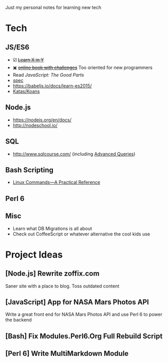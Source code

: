 Just my personal notes for learning new tech

# Tech

## JS/ES6

* ☑️ ~~[Learn X in Y](https://learnxinyminutes.com/docs/javascript/)~~
* ✖️ ~~[online book with challenges](http://eloquentjavascript.net/)~~ Too oriented for new programmers
* Read *JavaScript: The Good Parts*
* [spec](http://www.ecma-international.org/publications/standards/Ecma-262.htm)
* https://babeljs.io/docs/learn-es2015/
* [Katas/Koans](http://es6katas.org/)

## Node.js

* https://nodejs.org/en/docs/
* http://nodeschool.io/

## SQL

* http://www.sqlcourse.com/ (including [Advanced Queries](http://www.sqlcourse2.com/))

## Bash Scripting
* [Linux Commands—A Practical Reference](http://www.pixelbeat.org/cmdline.html)

## Perl 6

## Misc

* Learn what DB Migrations is all about
* Check out CoffeeScript or whatever alternative the cool kids use

# Project Ideas

## [Node.js] Rewrite zoffix.com

Saner site with a place to blog. Toss outdated content

## [JavaScript] App for NASA Mars Photos API

Write a great front end for NASA Mars Photos API and use Perl 6 to power
the backend

## [Bash] Fix Modules.Perl6.Org Full Rebuild Script

## [Perl 6] Write MultiMarkdown Module
